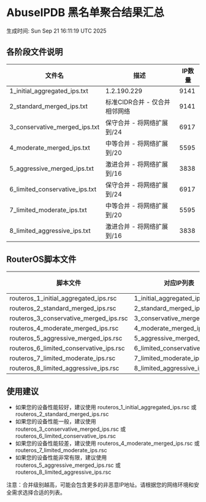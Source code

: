 # AbuseIPDB 黑名单聚合结果汇总
生成时间: Sun Sep 21 16:11:19 UTC 2025

## 各阶段文件说明

| 文件名 | 描述 | IP数量 |
|--------|------|--------|
| 1_initial_aggregated_ips.txt | 1.2.190.229 | 9141 |
| 2_standard_merged_ips.txt | 标准CIDR合并 - 仅合并相邻网络 | 9141 |
| 3_conservative_merged_ips.txt | 保守合并 - 将网络扩展到/24 | 6917 |
| 4_moderate_merged_ips.txt | 中等合并 - 将网络扩展到/20 | 5595 |
| 5_aggressive_merged_ips.txt | 激进合并 - 将网络扩展到/16 | 3838 |
| 6_limited_conservative_ips.txt | 保守合并 - 将网络扩展到/24 | 6917 |
| 7_limited_moderate_ips.txt | 中等合并 - 将网络扩展到/20 | 5595 |
| 8_limited_aggressive_ips.txt | 激进合并 - 将网络扩展到/16 | 3838 |

## RouterOS脚本文件

| 脚本文件 | 对应IP列表 | IP数量 |
|----------|------------|--------|
| routeros_1_initial_aggregated_ips.rsc | 1_initial_aggregated_ips.txt | 9141 |
| routeros_2_standard_merged_ips.rsc | 2_standard_merged_ips.txt | 9141 |
| routeros_3_conservative_merged_ips.rsc | 3_conservative_merged_ips.txt | 6917 |
| routeros_4_moderate_merged_ips.rsc | 4_moderate_merged_ips.txt | 5595 |
| routeros_5_aggressive_merged_ips.rsc | 5_aggressive_merged_ips.txt | 3838 |
| routeros_6_limited_conservative_ips.rsc | 6_limited_conservative_ips.txt | 6917 |
| routeros_7_limited_moderate_ips.rsc | 7_limited_moderate_ips.txt | 5595 |
| routeros_8_limited_aggressive_ips.rsc | 8_limited_aggressive_ips.txt | 3838 |

## 使用建议

- 如果您的设备性能较好，建议使用 routeros_1_initial_aggregated_ips.rsc 或 routeros_2_standard_merged_ips.rsc
- 如果您的设备性能一般，建议使用 routeros_3_conservative_merged_ips.rsc 或 routeros_6_limited_conservative_ips.rsc
- 如果您的设备性能较差，建议使用 routeros_4_moderate_merged_ips.rsc 或 routeros_7_limited_moderate_ips.rsc
- 如果您的设备性能非常有限，建议使用 routeros_5_aggressive_merged_ips.rsc 或 routeros_8_limited_aggressive_ips.rsc

注意：合并级别越高，可能会包含更多的非恶意IP地址。请根据您的网络环境和安全需求选择合适的列表。

